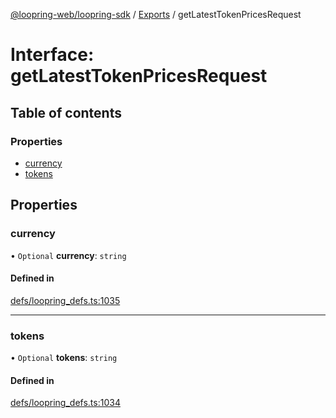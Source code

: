 [@loopring-web/loopring-sdk](../README.md) / [Exports](../modules.md) / getLatestTokenPricesRequest

# Interface: getLatestTokenPricesRequest

## Table of contents

### Properties

- [currency](getLatestTokenPricesRequest.md#currency)
- [tokens](getLatestTokenPricesRequest.md#tokens)

## Properties

### currency

• `Optional` **currency**: `string`

#### Defined in

[defs/loopring_defs.ts:1035](https://github.com/Loopring/loopring_sdk/blob/31597d7/src/defs/loopring_defs.ts#L1035)

___

### tokens

• `Optional` **tokens**: `string`

#### Defined in

[defs/loopring_defs.ts:1034](https://github.com/Loopring/loopring_sdk/blob/31597d7/src/defs/loopring_defs.ts#L1034)
